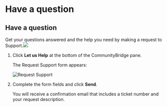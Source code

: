 # Have a question

## Have a question

Get your questions answered and the help you need by making a request to Support.![](https://firebasestorage.googleapis.com/v0/b/gitbook-28427.appspot.com/o/assets%2F-LuGl2w4LzPpYJ8jx5ae%2F-M4YcDBTW24mof-d_s5r%2F-M4YccYbqXTT4aC4Tovn%2Fhave%20a%20question.png?alt=media&token=a4488510-4671-480e-9330-a33e127cbedb)

1. Click **Let us Help** at the bottom of the CommunityBridge pane.

   The Request Support form appears:

   ​![Request Support](https://firebasestorage.googleapis.com/v0/b/gitbook-28427.appspot.com/o/assets%2F-LuGl2w4LzPpYJ8jx5ae%2F-LuGz82LqEUywqFA_GQT%2F-LuGz9SvPT8TMQE30NA9%2Flfx-request-support.png?generation=1574407287846867&alt=media)​

2. Complete the form fields and click **Send**.

   You will receive a confirmation email that includes a ticket number and your request description.



